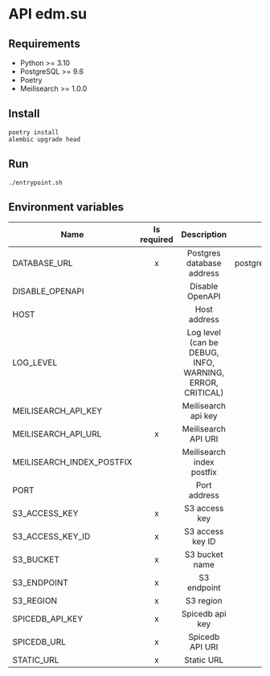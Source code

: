 # API edm.su

## Requirements

* Python >= 3.10
* PostgreSQL >= 9.6
* Poetry
* Meilisearch >= 1.0.0

## Install

```shell
poetry install
alembic upgrade head
```

## Run

```shell
./entrypoint.sh
```

## Environment variables

| Name                | Is required |                                Description                                |           Default value            |
|---------------------------|:----------:|:----------------------------------------------------------------------:|:------------------------------------------:|
| DATABASE_URL              |     x      |                           Postgres database address                            | postgresql://postgres:postgres@db/postgres |
| DISABLE_OPENAPI           |            |                              Disable OpenAPI                            |                   False                    |
| HOST                      |            |                             Host address                              |                   127.0.0.1                   |
| LOG_LEVEL                 |            | Log level (can be DEBUG, INFO, WARNING, ERROR, CRITICAL) |                  ERROR                   |
| MEILISEARCH_API_KEY       |            |                          Meilisearch api key                          |                                            |
| MEILISEARCH_API_URL       |     x      |                         Meilisearch API URI                          |           http://localhost:7700            |
| MEILISEARCH_INDEX_POSTFIX |            |                Meilisearch index postfix                         |                         |                                            |
| PORT                      |            |                             Port address                              |                   8000                      |
| S3_ACCESS_KEY             |     x      |                           S3 access key                            |                                            |
| S3_ACCESS_KEY_ID          |     x      |                         S3 access key ID                         |                                            |
| S3_BUCKET                 |     x      |                         S3 bucket name                          |                                            |
| S3_ENDPOINT               |     x      |                           S3 endpoint                            |                                            |
| S3_REGION                 |     x      |                               S3 region                                |                 us-east-1                  |
| SPICEDB_API_KEY           |     x      |                           Spicedb api key                          |                                            |
| SPICEDB_URL               |     x      |                           Spicedb API URI                          |                                             |
| STATIC_URL                |     x      |                             Static URL                              |         https://static.dev.edm.su          |
